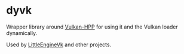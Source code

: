 # dyvk

Wrapper library around [Vulkan-HPP](https://github.com/KhronosGroup/Vulkan-Hpp) for using it and the Vulkan loader dynamically.

Used by [LittleEngineVk](https://github.com/karnkaul/LittleEngineVk) and other projects.
